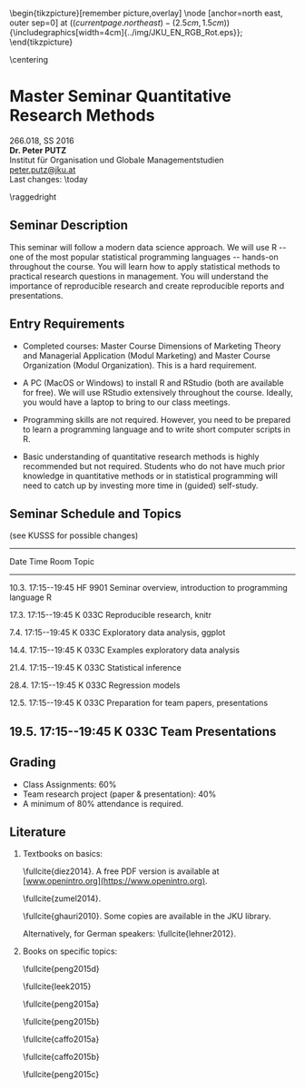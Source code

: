 <!--pandoc
s:
H: '../latex/jku_letter.preamble'
t: latex
latex-engine: pdflatex
variable urlcolor: black
o: syllabus_2016S.tex
-->

<!---
compile with
pan syllabus_2016S.md latex
latexmk syllabus_2016S.tex -pdf
latexmk -c
-->


\begin{tikzpicture}[remember picture,overlay]
\node [anchor=north east, outer sep=0]  at ($(current page.north east)-(2.5cm, 1.5cm)$)
 {\includegraphics[width=4cm]{../img/JKU_EN_RGB_Rot.eps}};
\end{tikzpicture} 

\centering

# Master Seminar Quantitative Research Methods

266.018, SS 2016    
**Dr. Peter PUTZ**  
Institut für Organisation und Globale Managementstudien   
peter.putz@jku.at  
Last changes: \today

\raggedright




## Seminar Description

This seminar will follow a modern data science approach. We will use R -- one of the most popular statistical programming languages -- hands-on throughout the course. You will learn how to apply statistical methods to practical research questions in management. You will understand the importance of reproducible research and create reproducible reports and presentations.

## Entry Requirements

- Completed courses: Master Course Dimensions of Marketing Theory and Managerial Application (Modul Marketing) and Master Course Organization (Modul Organization). This is a hard requirement.

- A PC (MacOS or Windows) to install R and RStudio (both are available for free). We will use RStudio extensively throughout the course. Ideally, you would have a laptop to bring to our class meetings.

- Programming skills are not required. However, you need to be prepared to learn a programming language and to write short computer scripts in R.

- Basic understanding of quantitative research methods is highly recommended but not required. Students who do not have much prior knowledge in quantitative methods or in statistical programming will need to catch up by investing more time in (guided) self-study.



## Seminar Schedule and Topics

(see KUSSS for possible changes)

---------------------------------------------------------------------------------
  Date  Time          Room        Topic
------  ------------  ----------  -----------------------------------------------
 10.3.  17:15--19:45  HF 9901     Seminar overview, introduction to programming 
                                  language R

 17.3.  17:15--19:45  K 033C      Reproducible research, knitr

  7.4.  17:15--19:45  K 033C      Exploratory data analysis, ggplot

 14.4.  17:15--19:45  K 033C      Examples exploratory data analysis

 21.4.  17:15--19:45  K 033C      Statistical inference

 28.4.  17:15--19:45  K 033C      Regression models

 12.5.  17:15--19:45  K 033C      Preparation for team papers, presentations

 19.5.  17:15--19:45  K 033C      Team Presentations
----------------------------------------------------------------------------------


## Grading

- Class Assignments: 60%
- Team research project (paper & presentation): 40%
- A minimum of 80% attendance is required.


## Literature

1. Textbooks on basics:

    \fullcite{diez2014}. A free PDF version is available at [www.openintro.org](https://www.openintro.org).
    
    \fullcite{zumel2014}.
    
    \fullcite{ghauri2010}. Some copies are available in the JKU library.

    Alternatively, for German speakers: \fullcite{lehner2012}.


2. Books on specific topics:

    \fullcite{peng2015d}

    \fullcite{leek2015}

    \fullcite{peng2015a}

    \fullcite{peng2015b}

    \fullcite{caffo2015a}

    \fullcite{caffo2015b}

    \fullcite{peng2015c}
